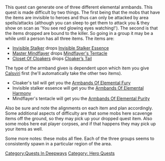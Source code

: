 This quest can generate one of three different elemental armbands. This
quest is made difficult by two things. The first being that the mobs
that have the items are invisible to heroes and thus can only be
attacked by area spells/attacks (although you can sleep to get them to
attack you & they show on scan as 'You see red glowing eyes watching!').
The second is that the items dropped are bound to the killer. So going
in a group it may be a while until a person has all three items. The
items are:

-   [Invisible Stalker](Invisible_Stalker "wikilink") drops [Invisible
    Stalker Essence](Invisible_Stalker_Essence "wikilink")
-   [Master Mindflayer](Master_Mindflayer "wikilink") drops
    [Mindflayer's Tentacle](Mindflayer's_Tentacle "wikilink")
-   [Closet Of Cloakers](Closet_Of_Cloakers "wikilink") drops [Cloaker’s
    Tail](Cloaker’s_Tail "wikilink")

The type of the armband given is dependent upon which item you give
[Calsviri](Calsviri "wikilink") first (he'll automatically take the
other two items).

-   Cloaker's tail will get you the [Armbands Of Elemental
    Fury](Armbands_Of_Elemental_Fury "wikilink")
-   Invisible stalker essence will get you the [Armbands Of Elemental
    Harmony](Armbands_Of_Elemental_Harmony "wikilink")
-   Mindflayer's tentacle will get you the [Armbands Of Elemental
    Purity](Armbands_Of_Elemental_Purity "wikilink")

Also be sure and note the alignments on each item and plan accordingly.
Some additional aspects of difficulty are that some mobs here scavenge
items off the ground, so they may pick up your dropped quest item. Also
some mobs here eat player corpses, and if that happens they may pick up
your items as well.

Some more notes: these mobs all flee. Each of the three groups seems to
consistently spawn in a particular region of the area.

[Category:Quests In Deepways](Category:Quests_In_Deepways "wikilink")
[Category: Hero Quests](Category:_Hero_Quests "wikilink")
